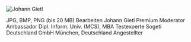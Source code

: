 
![Johann Gietl](/images/logo.png)

JPG, BMP, PNG (bis 20 MB) 
Bearbeiten
Johann Gietl 
Premium
Moderator
Ambassador
Dipl. Inform. Univ. (MCS), MBA 
Testexperte 
Sogeti Deutschland GmbH München, Deutschland 
Angestellter 
